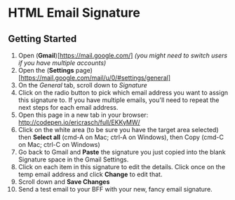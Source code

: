 # HTML Email Signature

## Getting Started

1. Open (**Gmail**)[https://mail.google.com/] _(you might need to switch users if you have multiple accounts)_
2. Open the (**Settings** page)[https://mail.google.com/mail/u/0/#settings/general]
3. On the *General* tab, scroll down to _Signature_
4. Click on the radio button to pick which email address you want to assign this signature to. If you have multiple emails, you'll need to repeat the next steps for each email address.
5. Open this page in a new tab in your browser: http://codepen.io/ericrasch/full/EKKyMW/
6. Click on the white area (to be sure you have the target area selected) then **Select all** (cmd-A on Mac; ctrl-A on Windows), then Copy (cmd-C on Mac; ctrl-C on Windows)
7. Go back to Gmail and **Paste** the signature you just copied into the blank Signature space in the Gmail Settings.
8. Click on each item in this signature to edit the details. Click once on the temp email address and click **Change** to edit that.
8. Scroll down and **Save Changes**
9. Send a test email to your BFF with your new, fancy email signature.
